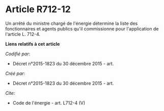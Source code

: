 # Article R712-12

Un arrêté du ministre chargé de l'énergie détermine la liste des fonctionnaires et agents publics qu'il commissionne pour
l'application de l'article L. 712-4.

**Liens relatifs à cet article**

_Codifié par_:

  - Décret n°2015-1823 du 30 décembre 2015 - art.

_Créé par_:

  - Décret n°2015-1823 du 30 décembre 2015 - art.

_Cite_:

  - Code de l'énergie - art. L712-4 (V)
